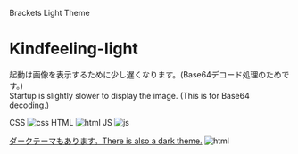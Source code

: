Brackets Light Theme
# Kindfeeling-light

起動は画像を表示するために少し遅くなります。(Base64デコード処理のためです。)  
Startup is slightly slower to display the image. (This is for Base64 decoding.)  

CSS
![css](https://user-images.githubusercontent.com/54123288/74583474-bbdded00-500a-11ea-8560-0bfd3bf2ea50.png)
HTML
![html](https://user-images.githubusercontent.com/54123288/74583475-bc768380-500a-11ea-93b4-77009ab23b23.png)
JS
![js](https://user-images.githubusercontent.com/54123288/74583476-bd0f1a00-500a-11ea-99d9-d046d45f65d7.png)

[ダークテーマもあります。There is also a dark theme.](https://github.com/Aromatibus/Brackets-Kindfeeling-dark)
![html](https://user-images.githubusercontent.com/54123288/74583795-35c3a580-500e-11ea-8f86-3b7a1a8b6714.png)
